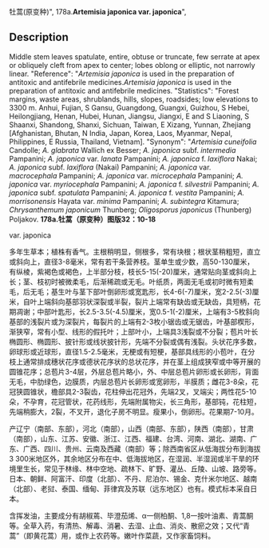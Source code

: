 牡蒿(原变种)",
178a.**Artemisia japonica var. japonica**",

## Description
Middle stem leaves spatulate, entire, obtuse or truncate, few serrate at apex or obliquely cleft from apex to center; lobes oblong or elliptic, not narrowly linear.
  "Reference": "*Artemisia japonica* is used in the preparation of antitoxic and antifebrile medicines.*Artemisia japonica* is used in the preparation of antitoxic and antifebrile medicines.
  "Statistics": "Forest margins, waste areas, shrublands, hills, slopes, roadsides; low elevations to 3300 m. Anhui, Fujian, S Gansu, Guangdong, Guangxi, Guizhou, S Hebei, Heilongjiang, Henan, Hubei, Hunan, Jiangsu, Jiangxi, E and S Liaoning, S Shaanxi, Shandong, Shanxi, Sichuan, Taiwan, E Xizang, Yunnan, Zhejiang [Afghanistan, Bhutan, N India, Japan, Korea, Laos, Myanmar, Nepal, Philippines, E Russia, Thailand, Vietnam].
  "Synonym": "*Artemisia cuneifolia* Candolle; *A. glabrata* Wallich ex Besser; *A. japonica* subf. *intermedia* Pampanini; *A. japonica* var. *lanata* Pampanini; *A. japonica* f. *laxiflora* Nakai; *A. japonica* subf. *laxiflora* (Nakai) Pampanini; *A. japonica* var. *macrocephala* Pampanini; *A. japonica* var. *microcephala* Pampanini; *A. japonica* var. *myriocephala* Pampanini; *A. japonica* f. *silvestrii* Pampanini; *A. japonica* subf. *spatulata* Pampanini; *A. japonica* f. *vestita* Pampanini; *A. morrisonensis* Hayata var. *minima* Pampanini; *A. subintegra* Kitamura; *Chrysanthemum* *japonicum* Thunberg; *Oligosporus japonicus* (Thunberg) Poljakov.
**178a.牡蒿（原变种）图版32：10-18**

var. japonica

多年生草本；植株有香气。主根稍明显，侧根多，常有块根；根状茎稍粗短，直立或斜向上，直径3-8毫米，常有若干条营养枝。茎单生或少数，高50-130厘米，有纵棱，紫褐色或褐色，上半部分枝，枝长5-15(-20)厘米，通常贴向茎或斜向上长；茎、枝初时被微柔毛，后渐稀疏或无毛。叶纸质，两面无毛或初时微有短柔毛，后无毛；基生叶与茎下部叶倒卵形或宽匙形，长4-6(-7)厘米，宽2-2.5(-3)厘米，自叶上端斜向基部羽状深裂或半裂，裂片上端常有缺齿或无缺齿，具短柄，花期凋谢；中部叶匙形，长2.5-3.5(-4.5)厘米，宽0.5-1(-2)厘米，上端有3-5枚斜向基部的浅裂片或为深裂片，每裂片的上端有2-3枚小锯齿或无锯齿，叶基部楔形，渐狭窄，常有小型、线形的假托叶；上部叶小，上端具3浅裂或不分裂；苞片叶长椭圆形、椭圆形、披针形或线状披针形，先端不分裂或偶有浅裂。头状花序多数，卵球形或近球形，直径1.5-2.5毫米，无梗或有短梗，基部具线形的小苞叶，在分枝上通常排成穗状花序或德状花序状的总状花序，并在茎上组成狭窄或中等开展的圆锥花序；总苞片3-4层，外层总苞片略小，外、中层总苞片卵形或长卵形，背面无毛，中肋绿色，边膜质，内层总苞片长卵形或宽卵形，半膜质；雌花3-8朵，花冠狭圆锥状，檐部具2-3裂齿，花柱伸出花冠外，先端2叉，叉端尖；两性花5-10朵，不孕育，花冠管状，花药线形，先端附属物尖，长三角形，基部钝，花柱短，先端稍膨大，2裂，不叉开，退化子房不明显。瘦果小，倒卵形。花果期7-10月。

产辽宁（南部、东部），河北（南部），山西（南部、东部），陕西（南部），甘肃（南部），山东、江苏、安徽、浙江、江西、福建、台湾、河南、湖北、湖南、广东、广西、四川、贵州、云南及西藏（南部）等；除西南省区从低海拔分布到海拔3 300米地区外，其余地区分布在中、低海拔地区，在湿润、半湿润或半干旱的环境里生长，常见于林缘、林中空地、疏林下、旷野、灌丛、丘陵、山坡、路旁等。日本、朝鲜、阿富汗、印度（北部）、不丹、尼泊尔、锡金、克什米尔地区、越南（北部）、老挝、泰国、缅甸、菲律宾及苏联（远东地区）也有。模式标本采自日本。

含挥发油，主要成分有胡椒蔫、毕澄茄烯、α一侧柏酮、1,8一按叶油素、青蒿酮等。全草入药，有清热、解毒、消暑、去湿、止血、消炎、散瘀之效；又代“青蒿”（即黄花蒿）用，或作上农药等。嫩叶作菜蔬，又作家畜饲料。
